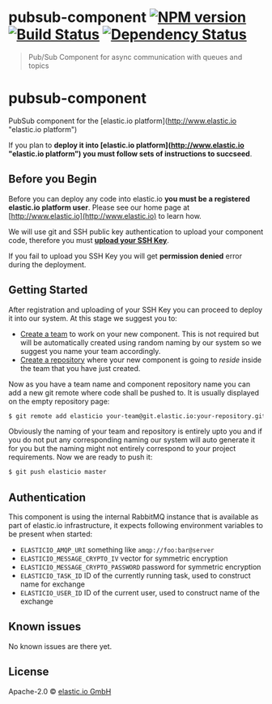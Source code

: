 # pubsub-component [![NPM version][npm-image]][npm-url] [![Build Status][travis-image]][travis-url] [![Dependency Status][daviddm-image]][daviddm-url]
> Pub/Sub Component for async communication with queues and topics

# pubsub-component
PubSub component for the [elastic.io platform](http://www.elastic.io &#34;elastic.io platform&#34;)

If you plan to **deploy it into [elastic.io platform](http://www.elastic.io &#34;elastic.io platform&#34;) you must follow sets of instructions to succseed**. 

## Before you Begin

Before you can deploy any code into elastic.io **you must be a registered elastic.io platform user**. Please see our home page at [http://www.elastic.io](http://www.elastic.io) to learn how. 

We will use git and SSH public key authentication to upload your component code, therefore you must **[upload your SSH Key](http://docs.elastic.io/docs/ssh-key)**. 

If you fail to upload you SSH Key you will get **permission denied** error during the deployment.

## Getting Started

After registration and uploading of your SSH Key you can proceed to deploy it into our system. At this stage we suggest you to:
* [Create a team](http://docs.elastic.io/docs/teams) to work on your new component. This is not required but will be automatically created using random naming by our system so we suggest you name your team accordingly.
* [Create a repository](http://docs.elastic.io/docs/component-repositories) where your new component is going to *reside* inside the team that you have just created.

Now as you have a team name and component repository name you can add a new git remote where code shall be pushed to. It is usually displayed on the empty repository page:

```bash
$ git remote add elasticio your-team@git.elastic.io:your-repository.git
```

Obviously the naming of your team and repository is entirely upto you and if you do not put any corresponding naming our system will auto generate it for you but the naming might not entirely correspond to your project requirements.
Now we are ready to push it:

```bash
$ git push elasticio master
```

## Authentication

This component is using the internal RabbitMQ instance that is available as part of elastic.io
infrastructure, it expects following environment variables to be present when started:
* ``ELASTICIO_AMQP_URI`` something like ``amqp://foo:bar@server``
* ``ELASTICIO_MESSAGE_CRYPTO_IV`` vector for symmetric encryption
* ``ELASTICIO_MESSAGE_CRYPTO_PASSWORD`` password for symmetric encryption
* ``ELASTICIO_TASK_ID`` ID of the currently running task, used to construct name for exchange
* ``ELASTICIO_USER_ID`` ID of the current user, used to construct name of the exchange

 
## Known issues

No known issues are there yet.


## License

Apache-2.0 © [elastic.io GmbH](https://elastic.io)


[npm-image]: https://badge.fury.io/js/pubsub-component.svg
[npm-url]: https://npmjs.org/package/pubsub-component
[travis-image]: https://travis-ci.org/elasticio/pubsub-component.svg?branch=master
[travis-url]: https://travis-ci.org/elasticio/pubsub-component
[daviddm-image]: https://david-dm.org/elasticio/pubsub-component.svg?theme=shields.io
[daviddm-url]: https://david-dm.org/elasticio/pubsub-component
